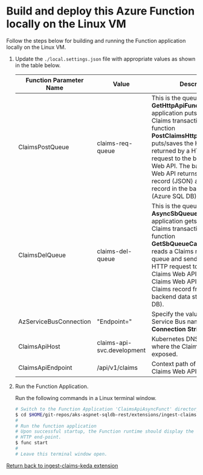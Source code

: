 # Build and deploy this Azure Function locally on the Linux VM

Follow the steps below for building and running the Function application locally on the Linux VM.

1. Update the `./local.settings.json` file with appropriate values as shown in the table below.

   Function Parameter Name | Value | Description
   ----------------------- | ----- | -----------
   ClaimsPostQueue | claims-req-queue | This is the queue the **GetHttpApiFunctions** application puts/delivers the Claims transactions to.  The function **PostClaimsHttpApiToSbQueue** puts/saves the HTTP response returned by a HTTP POST request to the backend Claims Web API.  The backend Claims Web API returns a Claims record (JSON) after saving the record in the backed data store (Azure SQL DB).
   ClaimsDelQueue | claims-del-queue | This is the queue the **AsyncSbQueueApiFunc** application gets/reads the Claims transactions from.  The function **GetSbQueueCallClaimsDelApi** reads a Claims record from this queue and sends a DELETE HTTP request to the backend Claims Web API.  The backend Claims Web API deletes the Claims record from the backend data store (Azure SQL DB).
   AzServiceBusConnection | "Endpoint=" | Specify the value of Azure Service Bus namespace **Connection String**.
   ClaimsApiHost | claims-api-svc.development | Kubernetes DNS **Service** name where the Claims Web API is exposed.
   ClaimsApiEndpoint | /api/v1/claims | Context path of the backend Claims Web API.

2. Run the Function Application.

   Run the following commands in a Linux terminal window.
   ```bash
   # Switch to the Function Application 'ClaimsApiAsyncFunct' directory
   $ cd $HOME/git-repos/aks-aspnet-sqldb-rest/extensions/ingest-claims-keda/ClaimsApiAsyncFunc
   #
   # Run the function application
   # Upon successful startup, the Function runtime should display the URL to access the Claims
   # HTTP end-point.
   $ func start
   #
   # Leave this terminal window open.

[Return back to ingest-claims-keda extension](../)

